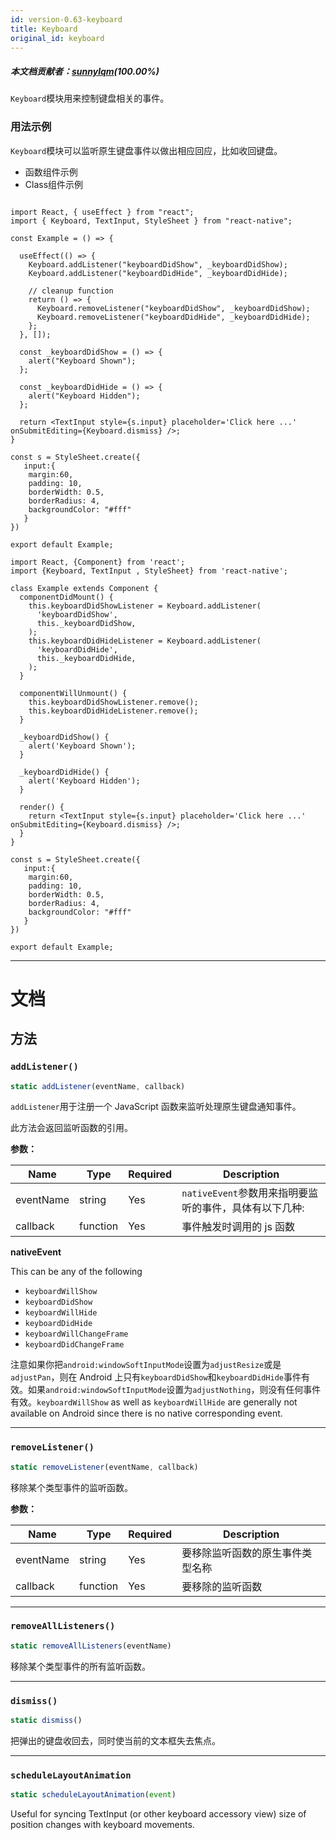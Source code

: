 ```yaml
---
id: version-0.63-keyboard
title: Keyboard
original_id: keyboard
---
```


##### 本文档贡献者：[sunnylqm](https://github.com/search?q=sunnylqm%40qq.com+in%3Aemail&type=Users)(100.00%)

`Keyboard`模块用来控制键盘相关的事件。

### 用法示例

`Keyboard`模块可以监听原生键盘事件以做出相应回应，比如收回键盘。

<div class="toggler">
  <ul role="tablist" class="toggle-syntax">
    <li id="functional" class="button-functional" aria-selected="false" role="tab" tabindex="0" aria-controls="functionaltab" onclick="displayTabs('syntax', 'functional')">
      函数组件示例
    </li>
    <li id="classical" class="button-classical" aria-selected="false" role="tab" tabindex="0" aria-controls="classicaltab" onclick="displayTabs('syntax', 'classical')">
      Class组件示例
    </li>
  </ul>
</div>

<block class="functional syntax" />

```SnackPlayer name=Keyboard%20Function%20Component%20Example

import React, { useEffect } from "react";
import { Keyboard, TextInput, StyleSheet } from "react-native";

const Example = () => {

  useEffect(() => {
    Keyboard.addListener("keyboardDidShow", _keyboardDidShow);
    Keyboard.addListener("keyboardDidHide", _keyboardDidHide);

    // cleanup function
    return () => {
      Keyboard.removeListener("keyboardDidShow", _keyboardDidShow);
      Keyboard.removeListener("keyboardDidHide", _keyboardDidHide);
    };
  }, []);

  const _keyboardDidShow = () => {
    alert("Keyboard Shown");
  };

  const _keyboardDidHide = () => {
    alert("Keyboard Hidden");
  };

  return <TextInput style={s.input} placeholder='Click here ...' onSubmitEditing={Keyboard.dismiss} />;
}

const s = StyleSheet.create({
   input:{
    margin:60,
    padding: 10,
    borderWidth: 0.5,
    borderRadius: 4,
    backgroundColor: "#fff"
   }
})

export default Example;
```

<block class="classical syntax" />

```SnackPlayer name=Keyboard%20Class%20Component%20Example
import React, {Component} from 'react';
import {Keyboard, TextInput , StyleSheet} from 'react-native';

class Example extends Component {
  componentDidMount() {
    this.keyboardDidShowListener = Keyboard.addListener(
      'keyboardDidShow',
      this._keyboardDidShow,
    );
    this.keyboardDidHideListener = Keyboard.addListener(
      'keyboardDidHide',
      this._keyboardDidHide,
    );
  }

  componentWillUnmount() {
    this.keyboardDidShowListener.remove();
    this.keyboardDidHideListener.remove();
  }

  _keyboardDidShow() {
    alert('Keyboard Shown');
  }

  _keyboardDidHide() {
    alert('Keyboard Hidden');
  }

  render() {
    return <TextInput style={s.input} placeholder='Click here ...' onSubmitEditing={Keyboard.dismiss} />;
  }
}

const s = StyleSheet.create({
   input:{
    margin:60,
    padding: 10,
    borderWidth: 0.5,
    borderRadius: 4,
    backgroundColor: "#fff"
   }
})

export default Example;
```

<block class="endBlock syntax" />

---

# 文档

## 方法

### `addListener()`

```jsx
static addListener(eventName, callback)
```

`addListener`用于注册一个 JavaScript 函数来监听处理原生键盘通知事件。

此方法会返回监听函数的引用。

**参数：**

| Name      | Type     | Required | Description                                            |
| --------- | -------- | -------- | ------------------------------------------------------ |
| eventName | string   | Yes      | `nativeEvent`参数用来指明要监听的事件，具体有以下几种: |
| callback  | function | Yes      | 事件触发时调用的 js 函数                               |

**nativeEvent**

This can be any of the following

- `keyboardWillShow`
- `keyboardDidShow`
- `keyboardWillHide`
- `keyboardDidHide`
- `keyboardWillChangeFrame`
- `keyboardDidChangeFrame`

注意如果你把`android:windowSoftInputMode`设置为`adjustResize`或是`adjustPan`，则在 Android 上只有`keyboardDidShow`和`keyboardDidHide`事件有效。如果`android:windowSoftInputMode`设置为`adjustNothing`，则没有任何事件有效。`keyboardWillShow` as well as `keyboardWillHide` are generally not available on Android since there is no native corresponding event.

---

### `removeListener()`

```jsx
static removeListener(eventName, callback)
```

移除某个类型事件的监听函数。

**参数：**

| Name      | Type     | Required | Description                      |
| --------- | -------- | -------- | -------------------------------- |
| eventName | string   | Yes      | 要移除监听函数的原生事件类型名称 |
| callback  | function | Yes      | 要移除的监听函数                 |

---

### `removeAllListeners()`

```jsx
static removeAllListeners(eventName)
```

移除某个类型事件的所有监听函数。

---

### `dismiss()`

```jsx
static dismiss()
```

把弹出的键盘收回去，同时使当前的文本框失去焦点。

---

### `scheduleLayoutAnimation`

```jsx
static scheduleLayoutAnimation(event)
```

Useful for syncing TextInput (or other keyboard accessory view) size of position changes with keyboard movements.
